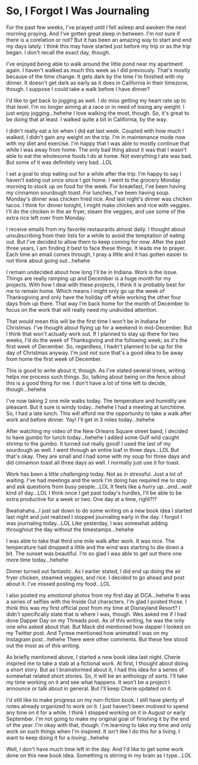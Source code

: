 # So, I Forgot I Was Journaling

For the past few weeks, I've prayed until I fell asleep and awoken the next morning praying. And I've gotten great sleep in between. I'm not sure if there is a corelation or not? But it has been an amazing way to start and end my days lately. I think this may have started just before my trip or as the trip began. I don't recall the exact day, though.

I've enjoyed being able to walk around the little pond near my apartment again. I haven't walked as much this week as I did previously. That's mostly because of the time change. It gets dark by the time I'm finished with my dinner. It doesn't get dark as early as it does in California in their timezone, though. I suppose I could take a walk before I have dinner?

I'd like to get back to jogging as well. I do miss getting my heart rate up to that level. I'm no longer aiming at a race or in need of losing any weight. I just enjoy jogging...hehehe I love walking the most, though. So, it's great to be doing that at least. I walked quite a bit in California, by the way.

I didn't really eat a lot when I did eat last week. Coupled with how much I walked, I didn't gain any weight on the trip. I'm in maintenance mode now with my diet and exercise. I'm happy that I was able to mostly continue that while I was away from home. The only bad thing about it was that I wasn't able to eat the wholesome foods I do at home. Not everything I ate was bad. But some of it was definitely very bad...LOL

I set a goal to stop eating out for a while after the trip. I'm happy to say I haven't eating out once since I got home. I went to the grocery Monday morning to stock up on food for the week. For breakfast, I've been having my cinnamon sourdough toast. For lunches, I've been having soup. Monday's dinner was chicken fried rice. And last night's dinner was chicken tacos. I think for dinner tonight, I might make chicken and rice with veggies. I'll do the chicken in the air fryer, steam the veggies, and use some of the extra rice left over from Monday.

I receive emails from my favorite restaurants almost daily. I thought about unsubscribing from their lists for a while to avoid the temptation of eating out. But I've decided to allow them to keep coming for now. After the past three years, I am finding it best to face these things. It leads me to prayer. Each time an email comes through, I pray a little and it has gotten easier to not think about going out...hehehe

I remain undecided about how long I'll be in Indiana. Work is the issue. Things are really ramping up and December is a huge month for my projects. With how I deal with these projects, I think it is probably best for me to remain home. Which means I might only go up the week of Thanksgiving and only have the holiday off while working the other four days from up there. That way I'm back home for the month of December to focus on the work that will really need my undivided attention.

That would mean this will be the first time I won't be in Indiana for Christmas. I've thought about flying up for a weekend in mid-December. But I think that won't actually work out. If I planned to stay up there for two weeks, I'd do the week of Thanksgiving and the following week; as it's the first week of December. So, regardless, I hadn't planned to be up for the day of Christmas anyway. I'm just not sure that's a good idea to be away from home the first week of December.

This is good to write about it, though. As I've stated several times, writing helps me process such things. So, talking about being on the fence about this is a good thing for me. I don't have a lot of time left to decide, though...hehehe

I've now taking 2 one mile walks today. The temperature and humidity are pleasant. But it sure is windy today...hehehe I had a meeting at lunchtime. So, I had a late lunch. This will afford me the opportunity to take a walk after work and before dinner. Yay! I'll get in 3 miles today...hehehe

After watching my video of the New Orleans Square street band, I decided to have gumbo for lunch today...hehehe I added some Gulf wild caught shrimp to the gumbo. It turned out really good! I used the last of my sourdough as well. I went through an entire loaf in three days...LOL But that's okay. They are small and I had some with my soup for three days and did cinnamon toast all three days as well. I normally just use it for toast.

Work has been a little *challenging* today. Not as in stressful. Just a lot of waiting. I've had meetings and the work I'm doing has required me to stop and ask questions from busy people...LOL It feels like a *hurry up...and...wait* kind of day...LOL I think once I get past today's hurdles, I'll be able to be extra productive for a week or two. One day at a time, right?!?

Bwahahaha...I just sat down to do some writing on a new book idea I started last night and just realized I stopped journaling early in the day. I forgot I was journaling today...LOL Like yesterday, I was somewhat adding throughout the day without the timestamps...hehehe

I was able to take that third one mile walk after work. It was nice. The temperature had dropped a little and the wind was starting to die down a bit. The sunset was beautiful. I'm so glad I was able to get out there one more time today...hehehe

Dinner turned out fantastic. As I earlier stated, I did end up doing the air fryer chicken, steamed veggies, and rice. I decided to go ahead and post about it. I've missed posting my food...LOL

I also posted my *emotional* photos from my first day at DCA...hehehe It was a series of selfies with the Inside Out characters. I'm glad I posted those. I think this was my first official post from my time at Disneyland Resort? I didn't specifically state that is where I was, though. Wes asked me if I had done Dapper Day on my Threads post. As of this writing, he was the only one who asked about that. But Mack did mentioned how dapper I looked on my Twitter post. And Tyrese mentioned how animated I was on my Instagram post...hehehe There were other comments. But these few stood out the most as of this writing.

As briefly mentioned above, I started a new book idea last night. Cherie inspired me to take a stab at a fictional work. At first, I thought about doing a short story. But as I brainstormed about it, I had this idea for a series of somewhat related short stories. So, it will be an anthology of sorts. I'll take my time working on it and see what happens. It won't be a project I announce or talk about in general. But I'll keep Cherie updated on it.

I'd still like to make progress on my non-fiction book. I still have plenty of notes already organized to work on it. I just haven't been motived to spend any time on it for a while. I think I stopped working on it in August or early September. I'm not going to make my original goal of finishing it by the end of the year. I'm okay with that, though. I'm learning to take my time and only work on such things when I'm inspired. It isn't like I do this for a living. I want to keep doing it for a *loving*...hehehe

Well, I don't have much time left in the day. And I'd like to get some work done on this new book idea. Something is stirring in my brain as I type...LOL